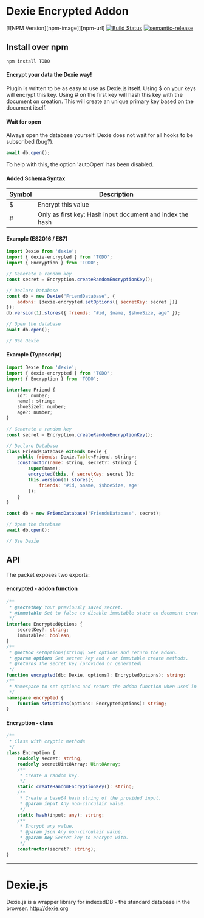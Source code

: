 Dexie Encrypted Addon
======

[![NPM Version][npm-image]][npm-url]
[![Build Status](https://travis-ci.org/PVermeer/dexie-encrypted-addon.svg?branch=master)](https://travis-ci.org/PVermeer/dexie-encrypted-addon)
[![semantic-release](https://img.shields.io/badge/%20%20%F0%9F%93%A6%F0%9F%9A%80-semantic--release-e10079.svg)](https://github.com/semantic-release/semantic-release)

Install over npm
----------------
```
npm install TODO
```

#### Encrypt your data the Dexie way!

Plugin is written to be as easy to use as Dexie.js itself.
Using $ on your keys will encrypt this key.
Using # on the first key will hash this key with the document on creation.
This will create an unique primary key based on the document itself.

#### Wait for open
Always open the database yourself. Dexie does not wait for all hooks to be subscribed (bug?).
```js
await db.open();
```
To help with this, the option 'autoOpen' has been disabled.

#### Added Schema Syntax
Symbol | Description
----- | ------
$ | Encrypt this value
\# | Only as first key: Hash input document and index the hash

#### Example (ES2016 / ES7)
```js
import Dexie from 'dexie';
import { dexie-encrypted } from 'TODO';
import { Encryption } from 'TODO';

// Generate a random key
const secret = Encryption.createRandomEncryptionKey();

// Declare Database
const db = new Dexie("FriendDatabase", {
    addons: [dexie-encrypted.setOptions({ secretKey: secret })]
});
db.version(1).stores({ friends: "#id, $name, $shoeSize, age" });

// Open the database
await db.open();

// Use Dexie
```

#### Example (Typescript)
```js
import Dexie from 'dexie';
import { dexie-encrypted } from 'TODO';
import { Encryption } from 'TODO';

interface Friend {
    id?: number;
    name?: string;
    shoeSize?: number;
    age?: number;
}

// Generate a random key
const secret = Encryption.createRandomEncryptionKey();

// Declare Database
class FriendsDatabase extends Dexie {
    public friends: Dexie.Table<Friend, string>;
    constructor(name: string, secret?: string) {
        super(name);
        encrypted(this, { secretKey: secret });
        this.version(1).stores({
            friends: '#id, $name, $shoeSize, age'
        });
    }
}

const db = new FriendDatabase('FriendsDatabase', secret);

// Open the database
await db.open();

// Use Dexie
```
API
---

The packet exposes two exports:

#### encrypted - addon function
```ts
/**
 * @secretKey Your previously saved secret.
 * @immutable Set to false to disable immutable state on document creation and updates.
 */
interface EncryptedOptions {
    secretKey?: string;
    immutable?: boolean;
}
/** 
 * @method setOptions(string) Set options and return the addon.
 * @param options Set secret key and / or immutable create methods.
 * @returns The secret key (provided or generated)
 */ 
function encrypted(db: Dexie, options?: EncryptedOptions): string;
/**
 * Namespace to set options and return the addon function when used in (ES2016 / ES7)
 */ 
namespace encrypted {
    function setOptions(options: EncryptedOptions): string;
}
```

#### Encryption - class
```ts
/**
 * Class with cryptic methods
 */
class Encryption {
    readonly secret: string;
    readonly secretUint8Array: Uint8Array;
    /**
     * Create a random key.
     */
    static createRandomEncryptionKey(): string;
    /**
     * Create a base64 hash string of the provided input.
     * @param input Any non-circulair value.
     */
    static hash(input: any): string;
    /**
     * Encrypt any value.
     * @param json Any non-circulair value.
     * @param key Secret key to encrypt with.
     */
    constructor(secret?: string);
}
```
---------------------------------------------------

Dexie.js
========

Dexie.js is a wrapper library for indexedDB - the standard database in the browser. http://dexie.org


